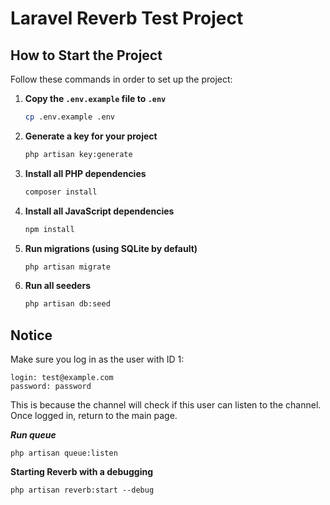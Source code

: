 # Laravel Reverb Test Project

## How to Start the Project

Follow these commands in order to set up the project:

1. **Copy the `.env.example` file to `.env`**

    ```bash
    cp .env.example .env
    ```

2. **Generate a key for your project**

    ```bash
    php artisan key:generate
    ```

3. **Install all PHP dependencies**

    ```bash
    composer install
    ```

4. **Install all JavaScript dependencies**

    ```bash
    npm install
    ```

5. **Run migrations (using SQLite by default)**

    ```bash
    php artisan migrate
    ```

6. **Run all seeders**

    ```bash
    php artisan db:seed
    ```

## Notice

Make sure you log in as the user with ID 1:

```plaintext
login: test@example.com
password: password

``` 
This is because the channel will check if this user can listen to the channel. Once logged in, return to the main page.

***Run queue***

```
php artisan queue:listen
```
**Starting Reverb with a debugging**

```
php artisan reverb:start --debug
```



